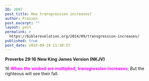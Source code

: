 ```yaml
---
ID: 2097
post_title: How transgression increases?
author: Praison
post_excerpt: ""
layout: post
permalink: >
  https://biblerevelation.org/2014/09/transgression-increases/
published: true
post_date: 2014-09-29 11:10:37
---
```

<strong>Proverbs 29:16</strong>
<strong> New King James Version (NKJV)</strong>

16 <strong><span style="color: #ff00ff;">When the wicked are multiplied, transgression increases</span></strong>;
But the righteous will see their fall.